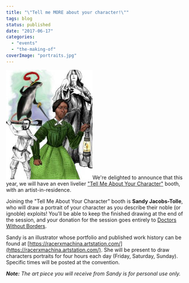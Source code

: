 ```yaml
---
title: "\"Tell me MORE about your character!\""
tags: blog
status: published
date: "2017-06-17"
categories: 
  - "events"
  - "the-making-of"
coverImage: "portraits.jpg"
---
```


![portraits](/images/portraits-237x300.jpg)We're delighted to announce that this year, we will have an even livelier ["Tell Me About Your Character"](http://www.bigbadcon.com/tell-me-about-your-character/) booth, with an artist-in-residence.

Joining the "Tell Me About Your Character" booth is **Sandy Jacobs-Tolle**, who will draw a portrait of your character as you describe their noble (or ignoble) exploits! You'll be able to keep the finished drawing at the end of the session, and your donation for the session goes entirely to [Doctors Without Borders](http://www.doctorswithoutborders.org/).

Sandy is an illustrator whose portfolio and published work history can be found at [https://racerxmachina.artstation.com/](https://racerxmachina.artstation.com/). She will be present to draw characters portraits for four hours each day (Friday, Saturday, Sunday). Specific times will be posted at the convention.

_**Note:** The art piece you will receive from Sandy is for personal use only._
